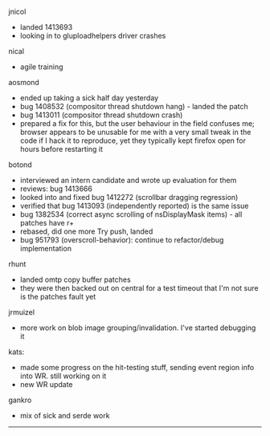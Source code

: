 jnicol
* landed 1413693
* looking in to gluploadhelpers driver crashes



nical
* agile training



aosmond
* ended up taking a sick half day yesterday
* bug 1408532 (compositor thread shutdown hang) - landed the patch
* bug 1413011 (compositor thread shutdown crash)
* prepared a fix for this, but the user behaviour in the field confuses me; browser appears to be unusable for me with a very small tweak in the code if I hack it to reproduce, yet they typically kept firefox open for hours before restarting it



botond
* interviewed an intern candidate and wrote up evaluation for them 
* reviews: bug 1413666 
* looked into and fixed bug 1412272 (scrollbar dragging regression) 
* verified that bug 1413093 (independently reported) is the same issue 
* bug 1382534 (correct async scrolling of nsDisplayMask items) - all patches have r+ 
* rebased, did one more Try push, landed 
* bug 951793 (overscroll-behavior): continue to refactor/debug implementation



rhunt
* landed omtp copy buffer patches
* they were then backed out on central for a test timeout that I'm not sure is the patches fault yet





jrmuizel
* more work on blob image grouping/invalidation. I've started debugging it



kats:
* made some progress on the hit-testing stuff, sending event region info into WR. still working on it
* new WR update



gankro
* mix of sick and serde work
     

________________


